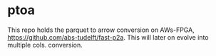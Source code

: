 # ptoa
This repo holds the parquet to arrow conversion on AWs-FPGA, https://github.com/abs-tudelft/fast-p2a. This will later on evolve into multiple cols. conversion.
